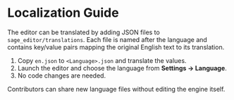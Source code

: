 # Localization Guide

The editor can be translated by adding JSON files to `sage_editor/translations`.
Each file is named after the language and contains key/value pairs mapping the
original English text to its translation.

1. Copy `en.json` to `<Language>.json` and translate the values.
2. Launch the editor and choose the language from **Settings → Language**.
3. No code changes are needed.

Contributors can share new language files without editing the engine itself.
